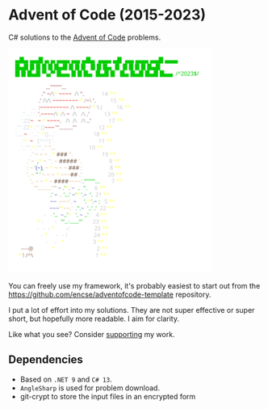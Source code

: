    # Advent of Code (2015-2023)
   C# solutions to the [Advent of Code](https://adventofcode.com) problems.

   <a href="https://adventofcode.com"><img src="2023/calendar.svg" width="80%" /></a>

   You can freely use my framework, it's probably easiest to start out from the 
   https://github.com/encse/adventofcode-template repository.

   I put a lot of effort into my solutions. They are not super effective or super short, but hopefully more readable. I aim for clarity.

   Like what you see? Consider [supporting](https://github.com/sponsors/encse) my work.

   ## Dependencies
   - Based on `.NET 9` and `C# 13`. 
   - `AngleSharp` is used for problem download.
   - git-crypt to store the input files in an encrypted form
